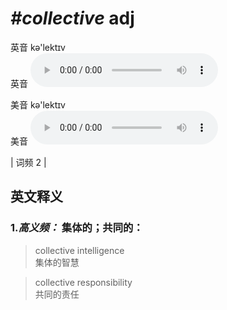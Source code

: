 # ***\#collective*** adj
英音 kə'lektɪv  
英音
<audio src="./media/collective-B.aac" controls="controls"></audio>

美音 kə'lektɪv  
美音
<audio src="./media/collective.aac" controls="controls"></audio>



| 词频 2 |  

英文释义
---
### 1.*高义频：* **集体的；共同的：**  

 > collective intelligence  
 > 集体的智慧    

 > collective responsibility  
 > 共同的责任    


